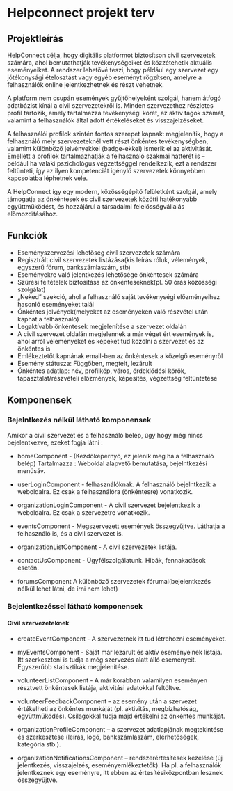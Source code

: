 # Helpconnect projekt terv

## Projektleírás
HelpConnect célja, hogy digitális platformot biztosítson civil szervezetek számára, ahol bemutathatják tevékenységeiket és közzétehetik aktuális eseményeiket. A rendszer lehetővé teszi, hogy például egy szervezet egy jótékonysági ételosztást vagy egyéb eseményt rögzítsen, amelyre a felhasználók online jelentkezhetnek és részt vehetnek.

A platform nem csupán események gyűjtőhelyeként szolgál, hanem átfogó adatbázist kínál a civil szervezetekről is. Minden szervezethez részletes profil tartozik, amely tartalmazza tevékenységi körét, az aktív tagok számát, valamint a felhasználók által adott értékeléseket és visszajelzéseket.

A felhasználói profilok szintén fontos szerepet kapnak: megjelenítik, hogy a felhasználó mely szervezeteknél vett részt önkéntes tevékenységben, valamint különböző jelvényekkel (badge-ekkel) ismerik el az aktivitását. Emellett a profilok tartalmazhatják a felhasználó szakmai hátterét is – például ha valaki pszichológus végzettséggel rendelkezik, ezt a rendszer feltünteti, így az ilyen kompetenciát igénylő szervezetek könnyebben kapcsolatba léphetnek vele.

A HelpConnect így egy modern, közösségépítő felületként szolgál, amely támogatja az önkéntesek és civil szervezetek közötti hatékonyabb együttműködést, és hozzájárul a társadalmi felelősségvállalás előmozdításához.

## Funkciók
* Eseményszervezési lehetőség civil szervezetek számára
* Regisztrált civil szervezetek listázása(kis leírás róluk, vélemények,        egyszerű fórum, bankszámlaszám, stb)
* Eseményekre való jelentkezés lehetősége önkéntesek számára
* Szűrési feltételek biztosítása az önkénteseknek(pl. 50 órás közösségi szolgálat)
* „Neked” szekció, ahol a felhasználó saját tevékenységi előzményeihez hasonló eseményeket talál
* Önkéntes jelvények(melyeket az eseményeken való részvétel után kaphat a felhasználó)
* Legaktívabb önkéntesek megjelenítése a szervezet oldalán
* A civil szervezet oldalán megjelennek a már véget ért események is, ahol arról véleményeket és képeket tud közölni a szervezet és az önkéntes is
* Emlékeztetőt kapnának email-ben az önkéntesek a közelgő eseményről
* Esemény státusza: Függőben, megtelt, lezárult
* Önkéntes adatlap: név, profilkép, város, érdeklődési körök, tapasztalat/részvételi előzmények, képesítés, végzettség feltüntetése

## Komponensek
### Bejelntkezés nélkül látható komponensek
Amikor a civil szervezet és a felhasználó belép, úgy hogy még nincs bejelentkezve, ezeket fogja látni :

* homeComponent - (Kezdőképernyő, ez jelenik meg ha a felhasználó belép)
Tartalmazza : Weboldal alapvető bemutatása, bejelntkezési menüsáv.

* userLoginComponent - felhasználóknak.
A felhasználó bejelntkezik a weboldalra. Ez csak a felhasználóra (önkéntesre) vonatkozik.

* organizationLoginComponent -
A civil szervezet bejelentkezik a weboldalra. Ez csak a szervezetre vonatkozik.

* eventsComponent -
Megszervezett események összegyűjtve.
Láthatja a felhasználó is, és a civil szervezet is.

* organizationListComponent - 
A civil szervezetek listája.

* contactUsComponent - 
Ügyfélszolgálatunk. Hibák, fennakadások esetén.

* forumsComponent
A különböző szervezetek fórumai(bejelentkezés nélkül lehet látni, de írni nem lehet)

### Bejelentkezéssel látható komponensek

#### Civil szervezeteknek

* createEventComponent - 
A szervezetnek itt tud létrehozni eseményeket.

* myEventsComponent -
Saját már lezárult és aktív eseményeinek listája. Itt szerkeszteni is tudja a
még szervezés alatt álló eseményeit. Egyszerűbb statisztikák megjelenítése.

* volunteerListComponent - 
A már korábban valamilyen eseményen résztvett önkéntesek listája, aktivitási
adatokkal feltöltve.

* volunteerFeedbackComponent – az esemény után a szervezet értékelheti az önkéntes munkáját (pl. aktivitás, megbízhatóság, együttműködés). Csilagokkal tudja majd értékelni az önkéntes 
munkáját.

* organizationProfileComponent – a szervezet adatlapjának megtekintése és szerkesztése (leírás, logó, bankszámlaszám, elérhetőségek, kategória stb.).

* organizationNotificationsComponent – rendszerértesítések kezelése (új jelentkezés, visszajelzés, eseményemlékeztetők). Ha pl. a felhasználók jelentkeznek egy eseményre, itt 
ebben az értesítésiközpontban lesznek összegyűjtve.


